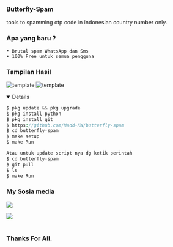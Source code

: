 ### Butterfly-Spam
tools to spamming otp code in indonesian country number only.

### Apa yang baru ?

    • Brutal spam WhatsApp dan Sms
    • 100% Free untuk semua pengguna

### Tampilan Hasil 
![template](https://github.com/Madd-KW/butterfly-spam/blob/main/sample/results-SMS.jpg)
![template](https://github.com/Madd-KW/butterfly-spam/blob/main/sample/results-WA.jpg)

<details open>

```php
$ pkg update && pkg upgrade
$ pkg install python
$ pkg install git
$ https://github.com/Madd-KW/butterfly-spam
$ cd butterfly-spam
$ make setup
$ make Run

Atau untuk update script nya dg ketik perintah
$ cd butterfly-spam
$ git pull
$ ls
$ make Run
```
</details>

### My Sosia media

[![](https://img.shields.io/badge/Youtube-red?logo=Youtube&logoColor=red&labelColor=white)](https://m.youtube.com/@MaddKW)

[![](https://img.shields.io/badge/Whatsapp-CHAT-red?logo=Whatsapp&logoColor=Brightgreen&labelColor=white)](https://wa.me/6283870666827?text=permisi+bang) <br><br>

### Thanks For All.
